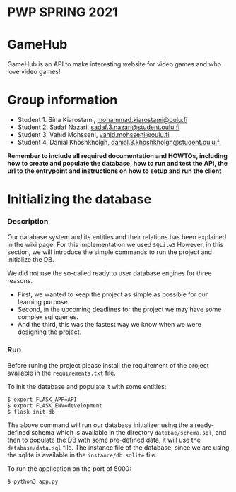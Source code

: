 # PWP SPRING 2021
# GameHub
GameHub is an API to make interesting website for video games and who love video games!
# Group information
* Student 1. Sina Kiarostami, mohammad.kiarostami@oulu.fi
* Student 2. Sadaf Nazari, sadaf.3.nazari@student.oulu.fi
* Student 3. Vahid Mohsseni, vahid.mohsseni@oulu.fi
* Student 4. Danial Khoshkholgh, danial.3.khoshkholgh@student.oulu.fi

__Remember to include all required documentation and HOWTOs, including how to create and populate the database, how to run and test the API, the url to the entrypoint and instructions on how to setup and run the client__

# Initializing the database

### Description
Our database system and its entities and their relations has been explained in the wiki page. For this 
implementation we used `SQLite3`
However, in this section, we will introduce the simple commands to run the project and initialize the DB. 

We did not use the so-called ready to user database engines for three reasons. 

- First, we wanted to keep the project as simple as possible for our learning purpose. 
- Second, in the upcoming deadlines for the project we may have some complex sql queries. 
- And the third, this was the fastest way we know when we were designing the project.


### Run
Before runing the project please install the requirement of the project available in the `requirements.txt` file.

To init the database and populate it with some entities:

```shell
$ export FLASK_APP=API
$ export FLASK_ENV=development
$ flask init-db
```
The above command will run our database initializer using the already-defined schema which is available in the 
directory `databae/schema.sql`, and then to populate the DB with some pre-defined data, it will use the 
`database/data.sql` file. The instance file of the database, since we are using the sqlite is available in the 
`instance/db.sqlite` file.


To run the application on the port of 5000:

```shell
$ python3 app.py
```
